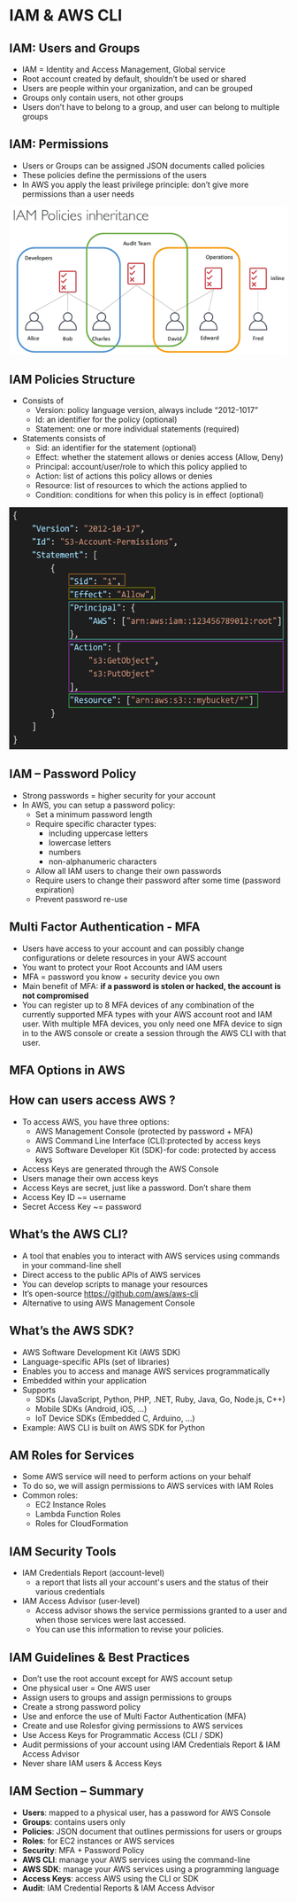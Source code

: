 # IAM & AWS CLI

## IAM: Users and Groups

* IAM  = Identity and Access Management, Global service
* Root account created by default, shouldn’t be used or shared
* Users are people within your organization, and can be grouped
* Groups only contain users, not other groups
* Users don’t have to belong to a group, and user can belong to multiple groups

## IAM: Permissions

* Users or Groups can be assigned JSON documents called policies
* These policies define the permissions of the users
* In AWS you apply the least privilege principle: don’t give more permissions than a user needs

![IAM POLICIES INHERITANCE](.IAM_images/IAM-POLICIES-INHERITANCE.png)

## IAM Policies Structure

* Consists of
  * Version: policy language version, always include “2012-1017”
  * Id: an identifier for the policy (optional)
  * Statement: one or more individual statements (required)
* Statements consists of
  * Sid: an identifier for the statement (optional)
  * Effect: whether the statement allows or denies access (Allow, Deny)
  * Principal: account/user/role to which this policy applied to
  * Action: list of actions this policy allows or denies
  * Resource: list of resources to which the actions applied to
  * Condition: conditions for when this policy is in effect (optional)

![IAM Policy Structure](.IAM_images/IAM-Policy-Structure.png)



## IAM – Password Policy

* Strong passwords = higher security for your account
* In AWS, you can setup a password policy:
  * Set a minimum password length
  * Require specific character types:
    * including uppercase letters
    * lowercase letters
    * numbers
    * non-alphanumeric characters
  * Allow all IAM users to change their own passwords
  * Require users to change their password after some time (password expiration)
  * Prevent password re-use

## Multi Factor Authentication - MFA

* Users have access to your account and can possibly change configurations or delete resources in your AWS account
* You want to protect your Root Accounts and IAM users
* MFA = password you know + security device you own
* Main benefit of MFA: **if a password is stolen or hacked, the account is not compromised**
* You can register up to 8 MFA devices of any combination of the currently supported MFA types with your AWS account root and IAM user.
  With multiple MFA devices, you only need one MFA device to sign in to the AWS console or create a session through the AWS CLI with that user.

## MFA Options in AWS

## How can users access AWS ?

* To access AWS, you have three options:
  * AWS Management Console (protected by password + MFA)
  * AWS Command Line Interface (CLI):protected by access keys
  * AWS Software Developer Kit (SDK)-for code: protected by access keys
* Access Keys are generated through the AWS Console
* Users manage their own access keys
* Access Keys are secret, just like a password. Don’t share them
* Access Key ID ~= username
* Secret Access Key ~= password

## What’s the AWS CLI?

* A tool that enables you to interact with AWS services using commands in your command-line shell
* Direct access to the public APIs of AWS services
* You can develop scripts to manage your resources
* It’s open-source https://github.com/aws/aws-cli
* Alternative to using AWS Management Console

## What’s the AWS SDK?

* AWS Software Development Kit (AWS SDK)
* Language-specific APIs (set of libraries)
* Enables you to access and manage AWS services programmatically
* Embedded within your application
* Supports
  * SDKs (JavaScript, Python, PHP, .NET, Ruby, Java, Go, Node.js, C++)
  * Mobile SDKs (Android, iOS, …)
  * IoT Device SDKs (Embedded C, Arduino, …)
* Example: AWS CLI is built on AWS SDK for Python

## AM Roles for Services

* Some AWS service will need to perform actions on your behalf
* To do so, we will assign permissions to AWS services with IAM Roles
* Common roles:
  * EC2 Instance Roles
  * Lambda Function Roles
  * Roles for CloudFormation

## IAM Security Tools

* IAM Credentials Report (account-level)
  * a report that lists all your account's users and the status of their various credentials
* IAM Access Advisor (user-level)
  * Access advisor shows the service permissions granted to a user and when those services were last accessed.
  * You can use this information to revise your policies.

## IAM Guidelines & Best Practices

* Don’t use the root account except for AWS account setup
* One physical user = One AWS user
* Assign users to groups and assign permissions to groups
* Create a strong password policy
* Use and enforce the use of Multi Factor Authentication (MFA)
* Create and use Rolesfor giving permissions to AWS services
* Use Access Keys for Programmatic Access (CLI / SDK)
* Audit permissions of your account using IAM Credentials Report & IAM Access Advisor
* Never share IAM users & Access Keys

## IAM Section – Summary

* **Users**: mapped to a physical user, has a password for AWS Console
* **Groups**:  contains users only
* **Policies**: JSON document that outlines permissions for users or groups
* **Roles**: for EC2 instances or AWS services
* **Security**: MFA + Password Policy
* **AWS CLI**:  manage your AWS services using the command-line
* **AWS SDK**:  manage your AWS services using a programming language
* **Access Keys**: access AWS using the CLI or SDK
* **Audit**:  IAM Credential Reports & IAM Access Advisor

